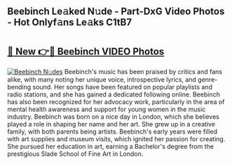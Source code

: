 ## Beebinch Le𝚊ked N𝚞de - Part-DxG Video Photos - Hot Onlyf𝚊ns Le𝚊ks C1tB7

# <h2><a href="http://ab14100.deff.icu/?id=Beebinch">🔗 New 👉🔴 Beebinch VIDEO Photos</a></h2>

[![Beebinch N𝚞des](https://i.imgur.com/rIISA9y.gif)](http://ab14100.deff.icu/?id=Beebinch)
Beebinch's music has been praised by critics and fans alike, with many noting her unique voice, introspective lyrics, and genre-bending sound. Her songs have been featured on popular playlists and radio stations, and she has gained a dedicated following online. Beebinch has also been recognized for her advocacy work, particularly in the area of mental health awareness and support for young women in the music industry. Beebinch was born on a nice day in London, which she believes played a role in shaping her name and her art. She grew up in a creative family, with both parents being artists. Beebinch's early years were filled with art supplies and museum visits, which ignited her passion for creating. She pursued her education in art, earning a Bachelor's degree from the prestigious Slade School of Fine Art in London.
